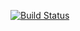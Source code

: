 [![Build Status](https://travis-ci.org/kaltsoon/gamehub.png)](https://travis-ci.org/kaltsoon/gamehub)